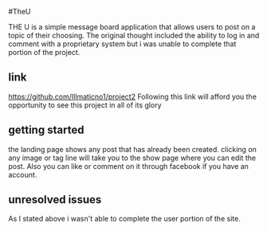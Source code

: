 #TheU


THE U  is  a simple message board application that allows users to post on a topic of their choosing. The original thought included the ability to log in and comment with a proprietary system but i was unable to complete that portion of the project.

## link

https://github.com/Illmaticno1/project2
Following this link will afford you the opportunity to see this project in all of its glory

## getting started

the landing page shows any post that has already been created.
clicking on any image or tag line will take you to the show page where you can edit the post. Also you can like or comment on it through facebook if you have an account.

## unresolved issues

As I stated above i wasn't able to complete the user portion of the site.
